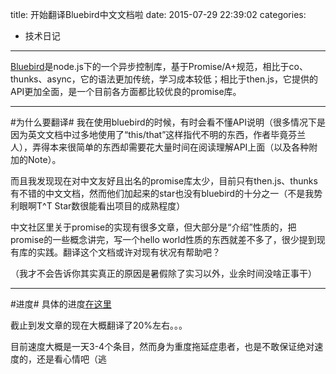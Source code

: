 title: 开始翻译Bluebird中文文档啦
date: 2015-07-29 22:39:02
categories:
- 技术日记
------

[Bluebird][1]是node.js下的一个异步控制库，基于Promise/A+规范，相比于co、thunks、async，它的语法更加传统，学习成本较低；相比于then.js，它提供的API更加全面，是一个目前各方面都比较优良的promise库。

<!-- more -->
---

#为什么要翻译#
我在使用bluebird的时候，有时会看不懂API说明（很多情况下是因为英文文档中过多地使用了“this/that”这样指代不明的东西，作者毕竟芬兰人），弄得本来很简单的东西却需要花大量时间在阅读理解API上面（以及各种附加的Note）。

而且我发现现在对中文友好且出名的promise库太少，目前只有then.js、thunks有不错的中文文档，然而他们加起来的star也没有bluebird的十分之一（不是我势利眼啊T^T Star数很能看出项目的成熟程度）

中文社区里关于promise的实现有很多文章，但大部分是“介绍”性质的，把promise的一些概念讲完，写一个hello world性质的东西就差不多了，很少提到现有库的实践。翻译这个文档或许对现有状况有帮助吧？

（我才不会告诉你其实真正的原因是暑假除了实习以外，业余时间没啥正事干）


----------
#进度#
具体的进度[在这里][2]

截止到发文章的现在大概翻译了20%左右。。。

目前速度大概是一天3-4个条目，然而身为重度拖延症患者，也是不敢保证绝对速度的，还是看心情吧（逃


  [1]: https://github.com/petkaantonov/bluebird
  [2]: https://github.com/starkwang/bluebird/blob/master/API-CH.md
